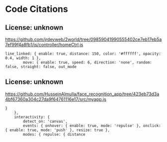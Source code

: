 # Code Citations

## License: unknown
https://github.com/jrdevweb/2world/tree/09859041990555402ce7eb17eb5a7ef99f4a8fb1/js/controller/homeCtrl.js

```
line_linked: { enable: true, distance: 150, color: '#ffffff', opacity: 0.4, width: 1 },
        move: { enable: true, speed: 6, direction: 'none', random: false, straight: false, out_mode
```


## License: unknown
https://github.com/HusseinAlmulla/face_recognition_app/tree/423eb73d3a4bf67360a304c27da9f64761116e17/src/myapp.js

```
}
    },
    interactivity: {
        detect_on: 'canvas',
        events: { onhover: { enable: true, mode: 'repulse' }, onclick: { enable: true, mode: 'push' }, resize: true },
        modes: { repulse: { distance
```

